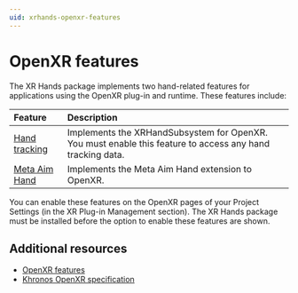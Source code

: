 ```yaml
---
uid: xrhands-openxr-features
---
```


# OpenXR features

The XR Hands package implements two hand-related features for applications using the OpenXR plug-in and runtime. These features include:

| Feature | Description |
| :---        | :---               |
| [Hand tracking](xref:xrhands-openxr-hands-feature) | Implements the XRHandSubsystem for OpenXR. You must enable this feature to access any hand tracking data.|
| [Meta Aim Hand](xref:xrhands-meta-aim-feature) | Implements the Meta Aim Hand extension to OpenXR. |

You can enable these features on the OpenXR pages of your Project Settings (in the XR Plug-in Management section). The XR Hands package must be installed before the option to enable these features are shown.

## Additional resources

* [OpenXR features](https://docs.unity3d.com/Packages/com.unity.xr.openxr@1.6/manual/features.html)
* [Khronos OpenXR specification](https://www.khronos.org/registry/OpenXR/specs/1.0/html/xrspec.html)